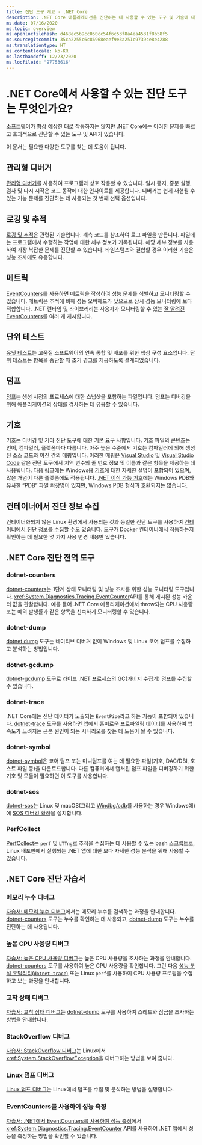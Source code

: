 ```yaml
---
title: 진단 도구 개요 - .NET Core
description: .NET Core 애플리케이션을 진단하는 데 사용할 수 있는 도구 및 기술에 대한 개요입니다.
ms.date: 07/16/2020
ms.topic: overview
ms.openlocfilehash: d468ec5b9cc050cc54f6c53f8a4ea4531f8b58f5
ms.sourcegitcommit: 35ca2255c6c86968eaef9e3a251c9739ce8e4288
ms.translationtype: HT
ms.contentlocale: ko-KR
ms.lasthandoff: 12/23/2020
ms.locfileid: "97753616"
---
```

# <a name="what-diagnostic-tools-are-available-in-net-core"></a>.NET Core에서 사용할 수 있는 진단 도구는 무엇인가요?

소프트웨어가 항상 예상한 대로 작동하지는 않지만 .NET Core에는 이러한 문제를 빠르고 효과적으로 진단할 수 있는 도구 및 API가 있습니다.

이 문서는 필요한 다양한 도구를 찾는 데 도움이 됩니다.

## <a name="managed-debuggers"></a>관리형 디버거

[관리형 디버거](managed-debuggers.md)를 사용하여 프로그램과 상호 작용할 수 있습니다. 일시 중지, 증분 실행, 검사 및 다시 시작은 코드 동작에 대한 인사이트를 제공합니다. 디버거는 쉽게 재현될 수 있는 기능 문제를 진단하는 데 사용되는 첫 번째 선택 옵션입니다.

## <a name="logging-and-tracing"></a>로깅 및 추적

[로깅 및 추적](logging-tracing.md)은 관련된 기술입니다. 계측 코드를 참조하여 로그 파일을 만듭니다. 파일에는 프로그램에서 수행하는 작업에 대한 세부 정보가 기록됩니다. 해당 세부 정보를 사용하여 가장 복잡한 문제를 진단할 수 있습니다. 타임스탬프와 결합할 경우 이러한 기술은 성능 조사에도 유용합니다.

## <a name="metrics"></a>메트릭

[EventCounters](event-counters.md)를 사용하면 메트릭을 작성하여 성능 문제를 식별하고 모니터링할 수 있습니다. 메트릭은 추적에 비해 성능 오버헤드가 낮으므로 상시 성능 모니터링에 보다 적합합니다. .NET 런타임 및 라이브러리는 사용자가 모니터링할 수 있는 [잘 알려진 EventCounters](available-counters.md)를 여러 개 게시합니다.

## <a name="unit-testing"></a>단위 테스트

[유닛 테스트](../testing/index.md)는 고품질 소프트웨어의 연속 통합 및 배포를 위한 핵심 구성 요소입니다. 단위 테스트는 항목을 중단할 때 조기 경고를 제공하도록 설계되었습니다.

## <a name="dumps"></a>덤프

[덤프](./dumps.md)는 생성 시점의 프로세스에 대한 스냅샷을 포함하는 파일입니다. 덤프는 디버깅을 위해 애플리케이션의 상태를 검사하는 데 유용할 수 있습니다.

## <a name="symbols"></a>기호

기호는 디버깅 및 기타 진단 도구에 대한 기본 요구 사항입니다. 기호 파일의 콘텐츠는 언어, 컴파일러, 플랫폼마다 다릅니다. 아주 높은 수준에서 기호는 컴파일러에 의해 생성된 소스 코드와 이진 간의 매핑입니다. 이러한 매핑은 [Visual Studio](/visualstudio/debugger/what-is-debugging) 및 [Visual Studio Code](https://code.visualstudio.com/Docs/editor/debugging) 같은 진단 도구에서 지역 변수의 줄 번호 정보 및 이름과 같은 항목을 제공하는 데 사용됩니다.  다음 링크에는 Windows용 [기호](/windows/win32/dxtecharts/debugging-with-symbols)에 대한 자세한 설명이 포함되어 있으며, 많은 개념이 다른 플랫폼에도 적용됩니다. [.NET 이식 가능 기호](https://github.com/dotnet/core/blob/master/Documentation/diagnostics/portable_pdb.md)에는 Windows PDB와 유사한 “PDB” 파일 확장명이 있지만, Windows PDB 형식과 호환되지는 않습니다.

## <a name="collect-diagnostics-in-containers"></a>컨테이너에서 진단 정보 수집

컨테이너화되지 않은 Linux 환경에서 사용되는 것과 동일한 진단 도구를 사용하여 [컨테이너에서 진단 정보를 수집](diagnostics-in-containers.md)할 수도 있습니다. 도구가 Docker 컨테이너에서 작동하는지 확인하는 데 필요한 몇 가지 사용 변경 내용만 있습니다.

## <a name="net-core-diagnostic-global-tools"></a>.NET Core 진단 전역 도구

### <a name="dotnet-counters"></a>dotnet-counters

[dotnet-counters](dotnet-counters.md)는 1단계 상태 모니터링 및 성능 조사를 위한 성능 모니터링 도구입니다. <xref:System.Diagnostics.Tracing.EventCounter>API를 통해 게시된 성능 카운터 값을 관찰합니다. 예를 들어 .NET Core 애플리케이션에서 throw되는 CPU 사용량 또는 예외 발생률과 같은 항목을 신속하게 모니터링할 수 있습니다.

### <a name="dotnet-dump"></a>dotnet-dump

[dotnet dump](dotnet-dump.md) 도구는 네이티브 디버거 없이 Windows 및 Linux 코어 덤프를 수집하 고 분석하는 방법입니다.

### <a name="dotnet-gcdump"></a>dotnet-gcdump

[dotnet-gcdump](dotnet-gcdump.md) 도구로 라이브 .NET 프로세스의 GC(가비지 수집기) 덤프를 수집할 수 있습니다.

### <a name="dotnet-trace"></a>dotnet-trace

.NET Core에는 진단 데이터가 노출되는 `EventPipe`라고 하는 기능이 포함되어 있습니다. [dotnet-trace](dotnet-trace.md) 도구를 사용하면 앱에서 흥미로운 프로파일링 데이터를 사용하여 앱 속도가 느려지는 근본 원인이 되는 시나리오를 찾는 데 도움이 될 수 있습니다.

### <a name="dotnet-symbol"></a>dotnet-symbol

[dotnet-symbol](dotnet-symbol.md)은 코어 덤프 또는 미니덤프를 여는 데 필요한 파일(기호, DAC/DBI, 호스트 파일 등)을 다운로드합니다. 다른 컴퓨터에서 캡처된 덤프 파일을 디버깅하기 위한 기호 및 모듈이 필요하면 이 도구를 사용합니다.

### <a name="dotnet-sos"></a>dotnet-sos

[dotnet-sos](dotnet-sos.md)는 Linux 및 macOS(그리고 [Windbg/cdb](https://docs.microsoft.com/windows-hardware/drivers/debugger/debugger-download-tools)를 사용하는 경우 Windows에)에 [SOS 디버깅 확장](sos-debugging-extension.md)을 설치합니다.

### <a name="perfcollect"></a>PerfCollect

[PerfCollect](trace-perfcollect-lttng.md)는 `perf` 및 `LTTng`로 추적을 수집하는 데 사용할 수 있는 bash 스크립트로, Linux 배포판에서 실행되는 .NET 앱에 대한 보다 자세한 성능 분석을 위해 사용할 수 있습니다.

## <a name="net-core-diagnostics-tutorials"></a>.NET Core 진단 자습서

### <a name="debug-a-memory-leak"></a>메모리 누수 디버그

[자습서: 메모리 누수 디버그](debug-memory-leak.md)에서는 메모리 누수를 검색하는 과정을 안내합니다. [dotnet-counters](dotnet-counters.md) 도구는 누수를 확인하는 데 사용되고, [dotnet-dump](dotnet-dump.md) 도구는 누수를 진단하는 데 사용됩니다.

### <a name="debug-high-cpu-usage"></a>높은 CPU 사용량 디버그

[자습서: 높은 CPU 사용량 디버그](debug-highcpu.md)는 높은 CPU 사용량을 조사하는 과정을 안내합니다. [dotnet-counters](dotnet-counters.md) 도구를 사용하여 높은 CPU 사용량을 확인합니다. 그런 다음 [성능 분석 유틸리티(`dotnet-trace`)](dotnet-trace.md) 또는 Linux `perf`를 사용하여 CPU 사용량 프로필을 수집하고 보는 과정을 안내합니다.

### <a name="debug-deadlock"></a>교착 상태 디버그

[자습서: 교착 상태 디버그](debug-deadlock.md)는 [dotnet-dump](dotnet-dump.md) 도구를 사용하여 스레드와 잠금을 조사하는 방법을 안내합니다.

### <a name="debug-a-stackoverflow"></a>StackOverflow 디버그

[자습서: StackOverflow 디버그](debug-stackoverflow.md)는 Linux에서 <xref:System.StackOverflowException>을 디버그하는 방법을 보여 줍니다.

### <a name="debug-linux-dumps"></a>Linux 덤프 디버그

[Linux 덤프 디버그](debug-linux-dumps.md)는 Linux에서 덤프를 수집 및 분석하는 방법을 설명합니다.

### <a name="measure-performance-using-eventcounters"></a>EventCounters를 사용하여 성능 측정

[자습서: .NET에서 EventCounters를 사용하여 성능 측정](event-counter-perf.md)에서 <xref:System.Diagnostics.Tracing.EventCounter> API를 사용하여 .NET 앱에서 성능을 측정하는 방법을 확인할 수 있습니다.

